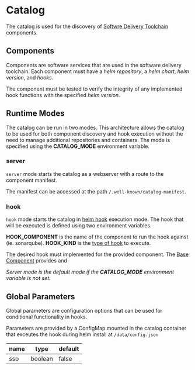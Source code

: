 # Catalog

The catalog is used for the discovery of [Softwre Delivery Toolchain](https://github.com/TruStacks/factories) components.

## Components

Components are software services that are used in the software delivery toolchain. Each component must have a *helm repository*, a *helm chart*, *helm version*, and *hooks*.

The component must be tested to verify the integrity of any implemented hook functions with the specified *helm version*.

## Runtime Modes

The catalog can be run in two modes. This architecture allows the catalog to be used for both component discovery and hook execution without the need to manage additional repositories and containers. The mode is specified using the **CATALOG_MODE** environment variable. 

### server

`server` mode starts the catalog as a webserver with a route to the component manifest.

The manifest can be accessed at the path `/.well-known/catalog-manifest`.

### hook

`hook` mode starts the catalog in [helm hook](https://helm.sh/docs/topics/charts_hooks/) execution mode. The hook that will be executed is defined using two environment variables. 

**HOOK_COMPONENT** is the name of the component to run the hook against (ie. sonarqube). **HOOK_KIND** is the [type of hook](https://helm.sh/docs/topics/charts_hooks/#the-available-hooks)  to execute. 

The desired hook must implemented for the provided component. The [Base Component](https://github.com/TruStacks/catalog/blob/main/component.go) provides and 

*Server mode is the default mode if the **CATALOG_MODE** environment variable is not set.*

## Global Parameters

Global parameters are configuration options that can be used for conditional functionality in hooks.

Parameters are provided by a ConfigMap mounted in the catalog container that exceutes the hook during helm install at `/data/config.json`

| name | type    | default |
| ---- | ------- | ------- |
| sso  | boolean | false   |
